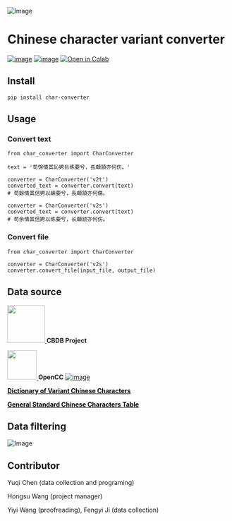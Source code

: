 ![Image](https://raw.githubusercontent.com/yukiyuqichen/CHAR/main/img/icon.png)


# Chinese character variant converter

[![image](https://img.shields.io/pypi/v/char-converter.svg)](https://pypi.org/project/char-converter)
[![image](https://img.shields.io/badge/License-Apache--2.0-green.svg)](http://www.apache.org/licenses/)
[![Open in Colab](https://colab.research.google.com/assets/colab-badge.svg)](https://colab.research.google.com/github/yukiyuqichen/CHAR/blob/main/test/test.ipynb)


## Install
```
pip install char-converter
```

## Usage
### Convert text
```
from char_converter import CharConverter

text = '苟馀情其訫姱㠯练要兮，镸顑頷亦何伤。'

converter = CharConverter('v2t')
converted_text = converter.convert(text)
# 苟餘情其信姱以練要兮，長顑頷亦何傷。

converter = CharConverter('v2s')
converted_text = converter.convert(text)
# 苟余情其信姱以练要兮，长顑颔亦何伤。
```

### Convert file
```
from char_converter import CharConverter

converter = CharConverter('v2s')
converter.convert_file(input_file, output_file)
```

## Data source
<a href="https://projects.iq.harvard.edu/cbdb">   <img src="https://projects.iq.harvard.edu/sites/projects.iq.harvard.edu/files/cbdb/files/logo.png?m=1696407478" width="85">
</a> **CBDB Project**

 <a href="https://github.com/BYVoid/OpenCC">   <img src="https://c.disquscdn.com/uploads/users/3634/6167/avatar200.jpg?1660808503" width="66">
</a>  **OpenCC**  [![image](https://img.shields.io/badge/License-Apache--2.0-green.svg)](http://www.apache.org/licenses/)

**<a href="https://dict.variants.moe.edu.tw/variants/rbt/home.do" style="color: black;">Dictionary of Variant Chinese Characters</a>**

**<a href="http://www.moe.gov.cn/jyb_sjzl/ziliao/A19/201306/t20130601_186002.html" style="color: black;">General Standard Chinese Characters Table</a>**


## Data filtering
![Image](https://raw.githubusercontent.com/yukiyuqichen/CHAR/main/img/workflow.png)


## Contributor
Yuqi Chen (data collection and programing)

Hongsu Wang (project manager)

Yiyi Wang (proofreading), Fengyi Ji (data collection)



